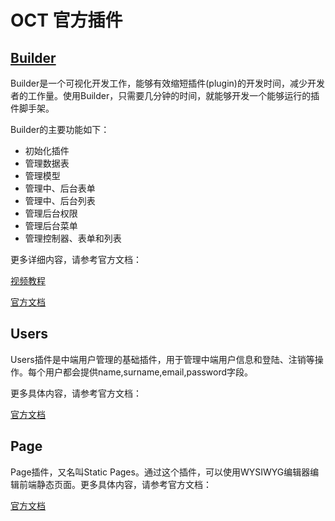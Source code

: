 # OCT 官方插件

## [Builder](https://octobercms.com/plugin/rainlab-builder)

Builder是一个可视化开发工作，能够有效缩短插件(plugin)的开发时间，减少开发者的工作量。使用Builder，只需要几分钟的时间，就能够开发一个能够运行的插件脚手架。

Builder的主要功能如下：

* 初始化插件
* 管理数据表
* 管理模型
* 管理中、后台表单
* 管理中、后台列表
* 管理后台权限
* 管理后台菜单
* 管理控制器、表单和列表

更多详细内容，请参考官方文档：

[视频教程](https://vimeo.com/154415433)

[官方文档](https://octobercms.com/plugin/rainlab-builder)

## Users

Users插件是中端用户管理的基础插件，用于管理中端用户信息和登陆、注销等操作。每个用户都会提供name,surname,email,password字段。

更多具体内容，请参考官方文档：

[官方文档](https://octobercms.com/plugin/rainlab-user)

## Page

Page插件，又名叫Static Pages。通过这个插件，可以使用WYSIWYG编辑器编辑前端静态页面。更多具体内容，请参考官方文档：

[官方文档](https://octobercms.com/plugin/rainlab-pages)